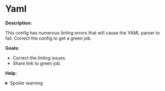 # Yaml

**Description:**

This config has numerous linting errors that will cause the YAML parser to fail. Correct the config to get a green job.

**Goals:**

- Correct the linting issues.
- Share link to green job.

**Help:**
<details>
  <summary>Spoiler warning</summary>

  * https://circleci.com/docs/2.0/configuration-reference/#section=configuration
  * https://github.com/Animosity/CraftIRC/wiki/Complete-idiot's-introduction-to-yaml
  * https://circleci.com/docs/2.0/hello-world/#echo-hello-world-with-a-build-job
  
</details>